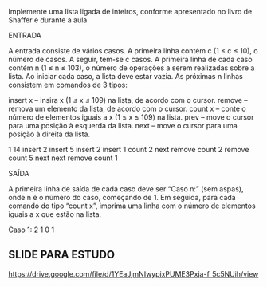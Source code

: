Implemente uma lista ligada de inteiros, conforme apresentado no livro de Shaffer e durante a aula.

ENTRADA

A entrada consiste de vários casos. A primeira linha contém c (1 ≤ c ≤ 10), o número de casos. A seguir, tem-se c casos. A primeira linha de cada caso contém n (1 ≤ n ≤ 103), o número de operações a serem realizadas sobre a lista. Ao iniciar cada caso, a lista deve estar vazia. As próximas n linhas consistem em comandos de 3 tipos:

insert x – insira x (1 ≤ x ≤ 109) na lista, de acordo com o cursor.
remove – remova um elemento da lista, de acordo com o cursor. 
count x – conte o número de elementos iguais a x (1 ≤ x ≤ 109) na lista.
prev – move o cursor para uma posição à esquerda da lista.
next – move o cursor para uma posição à direita da lista.

1
14
insert 2
insert 5
insert 2
insert 1
count 2
next
remove
count 2
remove
count 5
next
next
remove
count 1

SAÍDA

A primeira linha de saı́da de cada caso deve ser “Caso n:” (sem aspas), onde n é o número do caso, começando de 1. Em seguida, para cada comando do tipo “count x”, imprima uma linha com o número de elementos iguais a x que estão na lista.

Caso 1:
2
1
0
1

## SLIDE PARA ESTUDO 
https://drive.google.com/file/d/1YEaJjmNIwypixPUME3Pxja-f_5c5NUih/view
